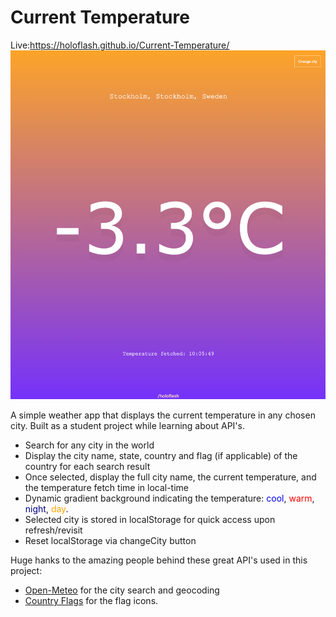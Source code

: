 # Current Temperature

Live:https://holoflash.github.io/Current-Temperature/
![App Preview](preview.png)

A simple weather app that displays the current temperature in any chosen city. Built as a student project while learning about API's.

-   Search for any city in the world
-   Display the city name, state, country and flag (if applicable) of the country for each search result
-   Once selected, display the full city name, the current temperature, and the temperature fetch time in local-time
-   Dynamic gradient background indicating the temperature:
    <span style="color:blue">cool</span>,
    <span style="color:red">warm</span>,
    <span style="color:navy">night</span>,
    <span style="color:orange">day</span>.
-   Selected city is stored in localStorage for quick access upon refresh/revisit
-   Reset localStorage via changeCity button

Huge hanks to the amazing people behind these great API's used in this project:

-   [Open-Meteo](https://open-meteo.com/) for the city search and geocoding
-   [Country Flags](https://www.countryflags.io/) for the flag icons.
